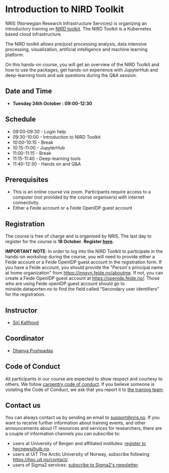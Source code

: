 # Introduction to NIRD Toolkit

NRIS (Norwegian Research Infrastructure Services) is organizing an introductory training on [NIRD toolkit](https://documentation.sigma2.no/nird_toolkit/overview_nird_toolkit.html). The NIRD Toolkit is a Kubernetes based cloud infrastructure. 

The NIRD toolkit allows pre/post processing analysis, data intensive processing, visualization, artificial intelligence and machine learning platform.

On this hands-on course, you will get an overview of  the NIRD Toolkit and how to use the packages, get hands-on experience with JupyterHub and deep-learning tools and ask questions during the Q&A session.

## Date and Time 

- **Tuesday 24th October : 09:00-12:30**

## Schedule

- 09:00-09:30 - Login help
- 09:30-10:00 - Introduction to NIRD Toolkit
- 10:00-10:15 - Break
- 10:15-11:00 - JupyterHub
- 11:00-11:15 - Break
- 11:15-11:40 - Deep-learning tools
- 11:40-12:30 - Hands on and Q&A

## Prerequisites

- This is an online course via zoom. Participants require access to a computer (not provided by the course organisers) with internet connectivity.
- Either a Feide account or a Feide OpenIDP guest account

## **Registration**

The course is free of charge and is organised by NRIS. 
The last day to register for the course is **18 October**.
**Register [here](https://skjemaker.app.uib.no/view.php?id=17471854).**

**IMPORTANT NOTE**: In order to log into the NIRD Toolkit to participate in the hands-on workshop during the course, you will need to provide either a Feide account or a Feide OpenIDP guest account in the registration form.
If you have a Feide account, you should provide the "Person's principal name at home organization" from https://innsyn.feide.no/aboutme. If not, you can create a Feide OpenIDP guest account at https://openidp.feide.no/. Those who are using Feide openIDP guest account should go to minside.dataporten.no to find the field called “Secondary user identifiers” for the registration.

## Instructor

- [Siri Kallhovd](https://www.uib.no/en/persons/Siri.Kallhovd)

## Coordinator

- [Dhanya Pushpadas](https://www.uib.no/en/persons/Dhanya.Pushpadas)

## Code of Conduct

All participants in our course are expected to show respect and courtesy to
others. We follow [carpentry code of
conduct](https://docs.carpentries.org/topic_folders/policies/code-of-conduct.html#code-of-conduct-detailed-view).
If you believe someone is violating the Code of Conduct, we ask that you report
it to [the training team](mailto:training@nris.no).

## Contact us

You can always contact us by sending an email to [support@nris.no](mailto:support@nris.no).
If you want to receive further information about training events, and other announcements about IT resources
 and services for researchers, there are a couple of information channels you can subscribe to:
- users at University of Bergen and affiliated institutes: [register to hpcnews@uib.no](https://mailman.uib.no/listinfo/hpcnews).
- users at UiT The Arctic University of Norway, subscribe following <https://hpc.uit.no/contact/>.
- users of Sigma2 services: [subscribe to Sigma2's newsletter](https://sigma2.us13.list-manage.com/subscribe?u=4fd109ad79a5dca6dde7e4997&id=59b164c7b6).

